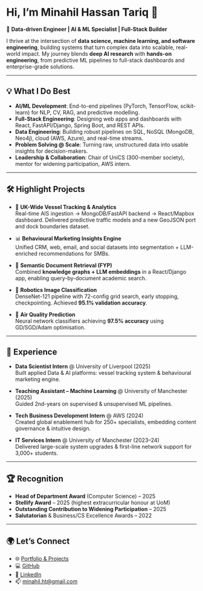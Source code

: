 # Hi, I’m Minahil Hassan Tariq 👋

🚀 **Data-driven Engineer | AI & ML Specialist | Full-Stack Builder**  

I thrive at the intersection of **data science, machine learning, and software engineering**, building systems that turn complex data into scalable, real-world impact. My journey blends **deep AI research** with **hands-on engineering**, from predictive ML pipelines to full-stack dashboards and enterprise-grade solutions.

---

## 💡 What I Do Best
- **AI/ML Development**: End-to-end pipelines (PyTorch, TensorFlow, scikit-learn) for NLP, CV, RAG, and predictive modelling.  
- **Full-Stack Engineering**: Designing web apps and dashboards with React, FastAPI/Django, Spring Boot, and REST APIs.  
- **Data Engineering**: Building robust pipelines on SQL, NoSQL (MongoDB, Neo4j), cloud (AWS, Azure), and real-time streams.  
- **Problem Solving @ Scale**: Turning raw, unstructured data into usable insights for decision-makers.  
- **Leadership & Collaboration**: Chair of UniCS (300-member society), mentor for widening participation, AWS intern.  

---

## 🛠 Highlight Projects
- 🌊 **UK-Wide Vessel Tracking & Analytics**  
  Real-time AIS ingestion → MongoDB/FastAPI backend → React/Mapbox dashboard. Delivered predictive traffic models and a new GeoJSON port and dock boundaries dataset.  

- 📊 **Behavioural Marketing Insights Engine**  
  Unified CRM, web, email, and social datasets into segmentation + LLM-enriched recommendations for SMBs.  

- 🔎 **Semantic Document Retrieval (FYP)**  
  Combined **knowledge graphs + LLM embeddings** in a React/Django app, enabling query-by-document academic search.  

- 🤖 **Robotics Image Classification**  
  DenseNet-121 pipeline with 72-config grid search, early stopping, checkpointing. Achieved **95.1% validation accuracy**.  

- 🌱 **Air Quality Prediction**  
  Neural network classifiers achieving **97.5% accuracy** using GD/SGD/Adam optimisation.  

---

## 🎯 Experience
- **Data Scientist Intern** @ University of Liverpool (2025)  
  Built applied Data & AI platforms: vessel tracking system & behavioural marketing engine.  

- **Teaching Assistant – Machine Learning** @ University of Manchester (2025)  
  Guided 2nd-years on supervised & unsupervised ML pipelines.  

- **Tech Business Development Intern** @ AWS (2024)  
  Created global enablement hub for 250+ specialists, embedding content governance & intuitive design.  

- **IT Services Intern** @ University of Manchester (2023–24)  
  Delivered large-scale system upgrades & first-line network support for 3,000+ students.  

---

## 🏆 Recognition
- **Head of Department Award** (Computer Science) – 2025  
- **Stellify Award** – 2025 (highest extracurricular honour at UoM)  
- **Outstanding Contribution to Widening Participation** – 2025  
- **Salutatorian** & Business/CS Excellence Awards – 2022  

---

## 🌍 Let’s Connect
- 🌐 [Portfolio & Projects](https://www.minahil.net/projects)  
- 💻 [GitHub](https://github.com/minahil-hassan)  
- 🔗 [LinkedIn](https://linkedin.com/in/minahil-h-tariq)  
- 📫 minahil.ht@gmail.com  


